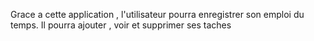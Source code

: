 Grace a cette application , l'utilisateur pourra enregistrer son emploi du temps. Il pourra ajouter , voir et supprimer ses taches 
